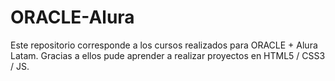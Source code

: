# ORACLE-Alura
Este repositorio corresponde a los cursos realizados para ORACLE + Alura Latam.
Gracias a ellos pude aprender a realizar proyectos en HTML5 / CSS3 / JS.


